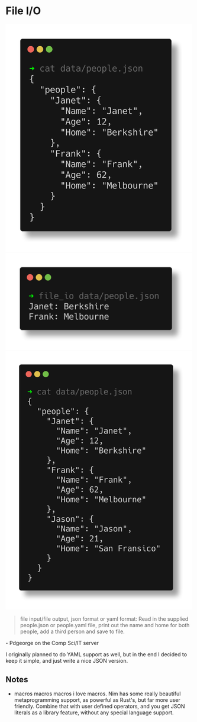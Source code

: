 # File I/O

![people.json before running file_io](../images/file_io_before.png)
![running file_io](../images/file_io.png)
![people.json after running file_io](../images/file_io_after.png)

> file input/file output, json format or yaml format: Read in the supplied people.json or people.yaml file, print out the name and home for both people, add a third person and save to file.

\- Pdgeorge on the Comp Sci/IT server

I originally planned to do YAML support as well, but in the end I decided to keep it simple, and just write a nice JSON version.

## Notes
- macros macros macros i love macros. Nim has some really beautiful metaprogramming support, as powerful as Rust's, but far more user friendly. Combine that with user defined operators, and you get JSON literals as a library feature, without any special language support.
